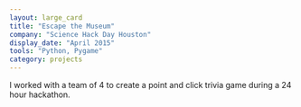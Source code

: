 ```yaml
---
layout: large_card
title: "Escape the Museum"
company: "Science Hack Day Houston"
display_date: "April 2015"
tools: "Python, Pygame"
category: projects
---
```


I worked with a team of 4 to create a point and click trivia game during a 24 hour hackathon.